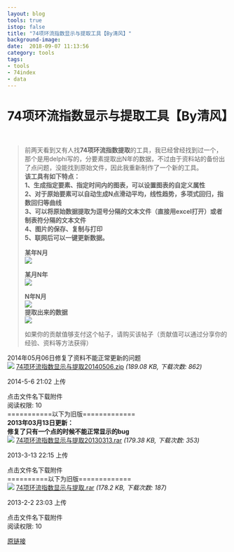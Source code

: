 ```yaml
---
layout: blog
tools: true
istop: false
title: "74项环流指数显示与提取工具【By清风】"
background-image: 
date:  2018-09-07 11:13:56
category: tools
tags:
- tools
- 74index
- data
---
```




74项环流指数显示与提取工具【By清风】
====================

 
> 前两天看到又有人找**74项环流指数提取**的工具，我已经曾经找到过一个，那个是用delphi写的，分要素提取出N年的数据，不过由于资料站的备份出了点问题，没能找到原始文件，因此我重新制作了一个新的工具。  
> **该工具有如下特点：**  
> **1、生成指定要素、指定时间内的图表，可以设置图表的自定义属性**  
> **2、对于原始要素可以自动生成N点滑动平均，线性趋势，多项式回归，指数回归等曲线**  
> **3、可以将原始数据提取为逗号分隔的文本文件（直接用excel打开）或者制表符分隔的文本文件**  
> **4、图片的保存、复制与打印**  
> **5、联网后可以一键更新数据。**  
>   
> **某年N月**  
> ![](http://bbs.06climate.com/data/attachment/album/201302/02/204907b82lpo59j1lnz55n.png)  
>   
> **某月N年**  
> ![](http://bbs.06climate.com/data/attachment/album/201302/02/204903t1qzqbqqp4pbg1u7.png)  
>   
> **N年N月**  
> ![](http://bbs.06climate.com/data/attachment/album/201302/02/2049108lict8taawcwc8x8.jpg)  
> **提取出来的数据**  
> ![](http://bbs.06climate.com/data/attachment/album/201302/02/210334sksunznxbokk6ulu.png)  
>   
> 如果你的贡献值够支付这个帖子，请购买该帖子（贡献值可以通过分享你的经验、资料等方法获得）

2014年05月06日修复了资料不能正常更新的问题  
 ![](static/image/filetype/zip.gif) [74项环流指数显示与提取20140506.zip](javascript:void(0)) _(189.08 KB, 下载次数: 862)_ 

2014-5-6 21:02 上传

点击文件名下载附件  
阅读权限: 10  
===========以下为旧版=============  
**2013年03月13日更新：**  
**修复了只有一个点的时候不能正常显示的bug**  
 ![](static/image/filetype/rar.gif) [74项环流指数显示与提取20130313.rar](javascript:void(0)) _(179.38 KB, 下载次数: 353)_ 

2013-3-13 22:15 上传

点击文件名下载附件  
==========以下为旧版=============  
 ![](static/image/filetype/rar.gif) [74项环流指数显示与提取.rar](javascript:void(0)) _(178.2 KB, 下载次数: 187)_ 

2013-2-2 23:03 上传

点击文件名下载附件  
阅读权限: 10  
  
 [原链接](http://bbs.06climate.com/forum.php?mod=viewthread&tid=12376&extra=&page=1)
